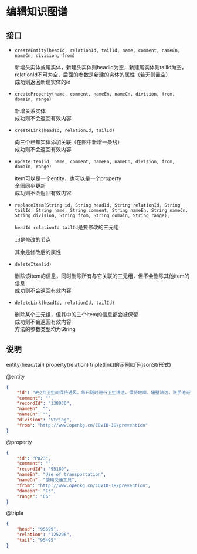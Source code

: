 # 编辑知识图谱

## 接口

- `createEntity(headId, relationId, tailId, name, comment, nameEn, nameCn, division, from)`

  新增头实体或尾实体，新建头实体则headId为空，新建尾实体则tailId为空，relationId不可为空，后面的参数是新建的实体的属性（若无则置空）  
  成功则返回新建实体的id  

- `createProperty(name, comment, nameEn, nameCn, division, from, domain, range)`

  新增关系实体  
  成功则不会返回有效内容  

- `createLink(headId, relationId, tailId)`

  向三个已知实体添加关联（在图中新增一条线）  
  成功则不会返回有效内容  

- `updateItem(id, name, comment, nameEn, nameCn, division, from, domain, range)`

  item可以是一个entity，也可以是一个property  
  全图同步更新  
  成功则不会返回有效内容  

- `replaceItem(String id, String headId, String relationId, String tailId, String name, String comment, String nameEn, String nameCn, String division, String from, String domain, String range);`

  `headId relationId tailId`是要修改的三元组

  `id`是修改的节点

  其余是修改后的属性

- `deleteItem(id)`

  删除该item的信息，同时删除所有与它关联的三元组，但不会删除其他item的信息  
  成功则不会返回有效内容  

- `deleteLink(headId, relationId, tailId)`

  删除某个三元组，但其中的三个item的信息都会被保留  
  成功则不会返回有效内容  
  方法的参数类型均为String 

## 说明

entity(head/tail) property(relation) triple(link)的示例如下(jsonStr形式)

@entity 

```json
{  
    "id": "#公共卫生间保持通风。每日随时进行卫生清洁，保持地面、墙壁清洁，洗手池无污垢，便池无粪便污物积累。每日对便池进行消毒。",  
    "comment": "",  
    "recordId": "138930",  
    "nameEn": "",  
    "nameCn": "",  
    "division": "String",  
    "from": "http://www.openkg.cn/COVID-19/prevention"  
}  
```

@property

```json
{
    "id": "P023",
    "comment": "",
    "recordId": "95189", 
    "nameEn": "Use of transportation", 
    "nameCn": "使用交通工具", 
    "from": "http://www.openkg.cn/COVID-19/prevention", 
    "domain": "C3", 
    "range": "C6"
}
```

@triple

```json
{
    "head": "95699", 
    "relation": "125296", 
    "tail": "95495"
}
```